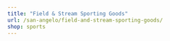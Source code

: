 ```yaml
---
title: "Field & Stream Sporting Goods"
url: /san-angelo/field-and-stream-sporting-goods/
shop: sports
---
```

